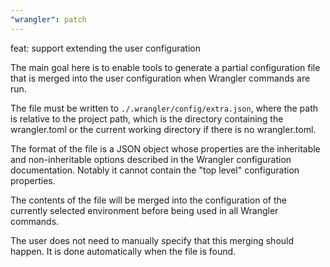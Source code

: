```yaml
---
"wrangler": patch
---
```


feat: support extending the user configuration

The main goal here is to enable tools to generate a partial configuration file that is merged into the user configuration when Wrangler commands are run.

The file must be written to `./.wrangler/config/extra.json`, where the path is relative to the project path, which is the directory containing the wrangler.toml or the current working directory if there is no wrangler.toml.

The format of the file is a JSON object whose properties are the inheritable and non-inheritable options described in the Wrangler configuration documentation. Notably it cannot contain the "top level" configuration properties.

The contents of the file will be merged into the configuration of the currently selected environment before being used in all Wrangler commands.

The user does not need to manually specify that this merging should happen. It is done automatically when the file is found.
